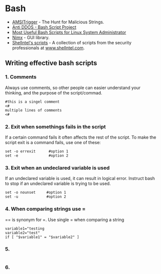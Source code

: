 # Bash

- [AMSITrigger](https://github.com/RythmStick/AMSITrigger) - The Hunt for Malicious Strings.
- [Anti DDOS - Bash Script Project](https://github.com/anti-ddos/Anti-DDOS)
- [Most Useful Bash Scripts for Linux System Administrator](https://www.techbrown.com/most-useful-bash-scripts-linux-system-administrator/)
- [Nimx](https://github.com/yglukhov/nimx) - GUI library.
- [Shellntel's scripts](https://github.com/Shellntel/scripts) - A collection of scripts from the security professionals at www.shellntel.com.


## Writing effective bash scripts
  ### 1. Comments
  Always use comments, so other people can easier understand your thinking, and the purpose of the script/commad.
  ````
  #this is a singel comment
  <#
  multiple lines of comments
  <#
  ````
  ### 2. Exit when somethings fails in the script
  If a certain command fails it often affects the rest of the script. To make the script exit is a command fails, use one of these:
  ````
  set -o errexit      #option 1
  set -e              #option 2
  ````
  ### 3. Exit when an undeclared variable is used
  If an undeclared variable is used, it can result in logical error. Instruct bash to stop if an undeclared variable is trying to be used.
  ````
  set -o nounset     #option 1
  set -u             #option 2
  ````
  ### 4. When comparing strings use =
  == is synonym for =. Use single = when comparing a string
  ````
  variable1="testing
  variable2="test"
  if [ "$variable1" = "$variable2" ]
  ````
  ### 5.
  ````
  
  ````
  ### 6.
  ````
  
  ````
